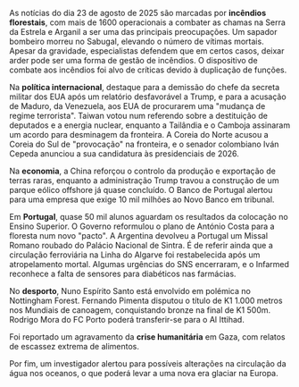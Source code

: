 As notícias do dia 23 de agosto de 2025 são marcadas por **incêndios florestais**, com mais de 1600 operacionais a combater as chamas na Serra da Estrela e Arganil a ser uma das principais preocupações. Um sapador bombeiro morreu no Sabugal, elevando o número de vítimas mortais. Apesar da gravidade, especialistas defendem que em certos casos, deixar arder pode ser uma forma de gestão de incêndios. O dispositivo de combate aos incêndios foi alvo de críticas devido à duplicação de funções.

Na **política internacional**, destaque para a demissão do chefe da secreta militar dos EUA após um relatório desfavorável a Trump, e para a acusação de Maduro, da Venezuela, aos EUA de procurarem uma "mudança de regime terrorista". Taiwan votou num referendo sobre a destituição de deputados e a energia nuclear, enquanto a Tailândia e o Camboja assinaram um acordo para desminagem da fronteira. A Coreia do Norte acusou a Coreia do Sul de "provocação" na fronteira, e o senador colombiano Iván Cepeda anunciou a sua candidatura às presidenciais de 2026.

Na **economia**, a China reforçou o controlo da produção e exportação de terras raras, enquanto a administração Trump travou a construção de um parque eólico offshore já quase concluído. O Banco de Portugal alertou para uma empresa que exige 10 mil milhões ao Novo Banco em tribunal.

Em **Portugal**, quase 50 mil alunos aguardam os resultados da colocação no Ensino Superior. O Governo reformulou o plano de António Costa para a floresta num novo "pacto". A Argentina devolveu a Portugal um Missal Romano roubado do Palácio Nacional de Sintra. É de referir ainda que a circulação ferroviária na Linha do Algarve foi restabelecida após um atropelamento mortal. Algumas urgências do SNS encerraram, e o Infarmed reconhece a falta de sensores para diabéticos nas farmácias.

No **desporto**, Nuno Espírito Santo está envolvido em polémica no Nottingham Forest. Fernando Pimenta disputou o título de K1 1.000 metros nos Mundiais de canoagem, conquistando bronze na final de K1 500m. Rodrigo Mora do FC Porto poderá transferir-se para o Al Ittihad.

Foi reportado um agravamento da **crise humanitária** em Gaza, com relatos de escassez extrema de alimentos.

Por fim, um investigador alertou para possíveis alterações na circulação da água nos oceanos, o que poderá levar a uma nova era glaciar na Europa.